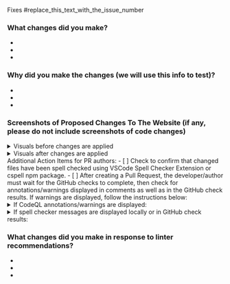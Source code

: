 <!--  Important! Add the number of the issue you worked on  --> 
Fixes #replace_this_text_with_the_issue_number

### What changes did you make?
<!-- Note: add lines if needed, and remove any unused lines -->  
  - 
  - 
  - 

### Why did you make the changes (we will use this info to test)?
<!-- Note: add lines if needed, and remove any unused lines -->  
  - 
  - 
  - 

### Screenshots of Proposed Changes To The Website (if any, please do not include screenshots of code changes)
<!-- Notes: 
  - If there are no visual changes to the website, delete all of the script below and replace with "- No visual changes to the website"
  - If there are visual changes to the website, include the 'before' and 'after' screenshots below. 
  - If your images are too big, use the <img src="" width="" length="" />  syntax instead of ![image](link) to format the images
  - If images are not loading properly, you might need to double check the syntax or add a newline after the closing </summary> tag 
 --> 

<details>
<summary>Visuals before changes are applied</summary>

![image](Paste_Your_Image_Link_Here_After_Attaching_Files)

</details>

<details>
<summary>Visuals after changes are applied</summary>
  
![image](Paste_Your_Image_Link_Here_After_Attaching_Files)

</details>
Additional Action Items for PR authors:
- [ ] Check to confirm that changed files have been spell checked using VSCode Spell Checker Extension or cspell npm package.
- [ ] After creating a Pull Request, the developer/author must wait for the GitHub checks to complete, then check for annotations/warnings displayed in comments as well as in the GitHub check results.  If warnings are displayed, follow the instructions below:
<details><summary>If CodeQL annotations/warnings are displayed:</summary>
<li> Alerts of severity Medium and lower will not cause GitHub check failure, but they should be resolved prior to proceeding with pull request reviews.  </li>  
<li> DO NOT DISMISS ALERTS.  Alerts should be dismissed only by merge team/dev leads following review of a recommendation  to dismiss. </li> 
<li>In order to determine if/what code changes are required to resolve the alert, read and understand the alert message.  For more information, click "show more details" to view the alert page.  On that page you can click "Show more" to view additional recommendations, example and references.  In order to learn how similar alerts were managed in our repository, browse to [CodeQL alerts](https://github.com/hackforla/website/security/code-scanning) and search for the query (for example "Potentially unsafe external link").  If more help is required, post the question in #hfla-site and if an adequate response is not recieved, send a Slack message to a dev lead.  </li>
<li> If you determine that the alert is a false positive, describe your reasoning below in the section "What changes did you make in response to linter recommendations?".  The alert will be dismissed by a member of the merge/dev lead team following the review of this issue.  </li>
<li> If code changes are required to resolve the alert, the changes will be considered within the scope of the issue.  Make those changes and describe them below in the section "What changes did you make in response to linter recommendations?"</li>
</details>
<details><summary>If spell checker messages are displayed locally or in GitHub check results:</summary>
<li>if there was a genuine misspelling, make the spelling correction and note that correction in the section "What changes did you make in response to code linter recommendations?" below.  </li>
<li>if the "unknown word" should be considerd a "word" (ie "markdownify"), edit the file `cspell.json` and add the term to the "words" array, then note that change in the section "What changes did you make in response to code linter recommendations?" below.  </li>
<li> if the "unknown word" should be ignored by the spell checker (such as the name of an individual) edit the file 'cspell.json` and add the term to the "ignoreWords" array, then note that change in the section "What changes did you make in response to code linter recommendations?" below.  </li>
</details>

### What changes did you make in response to linter recommendations?
-
-
-

